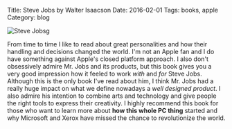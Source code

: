 Title: Steve Jobs by Walter Isaacson
Date: 2016-02-01
Tags: books, apple
Category: blog

![Steve Jobs](http://dl.dornea.nu/img/2016/d704a2159c59405830720a21211a90e6.jp)g

From time to time I like to read about great personalities and how their handling and decisions
changed the world. I'm not an Apple fan and I do have something against Apple's closed platform 
approach. I also don't obsessively admire Mr. Jobs and its products, but this book gives you a
very good impression how it feeled to work *with* and *for* Steve Jobs. Although this is the only
book I've read about him, I think Mr. Jobs had a really huge impact on what we define nowadays 
a *well designed product*. I also admire his intention to combine arts and technology and give
people the right tools to express their creativity. I highly recommend this book for those who 
want to learn more about **how this whole PC thing** started and why Microsoft and Xerox have missed
the chance to revolutionize the world.

